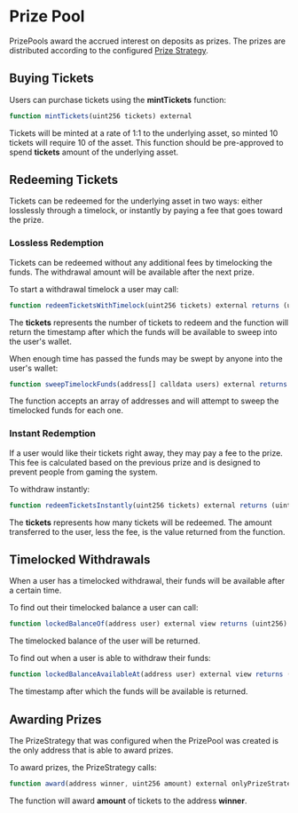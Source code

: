 # Prize Pool

PrizePools award the accrued interest on deposits as prizes.  The prizes are distributed according to the configured [Prize Strategy](../prize-strategy/).

## Buying Tickets

Users can purchase tickets using the **mintTickets** function:

```javascript
function mintTickets(uint256 tickets) external
```

Tickets will be minted at a rate of 1:1 to the underlying asset, so minted 10 tickets will require 10 of the asset.  This function should be pre-approved to spend **tickets** amount of the underlying asset.

## Redeeming Tickets

Tickets can be redeemed for the underlying asset in two ways: either losslessly through a timelock, or instantly by paying a fee that goes toward the prize.

### Lossless Redemption

Tickets can be redeemed without any additional fees by timelocking the funds.  The withdrawal amount will be available after the next prize.

To start a withdrawal timelock a user may call:

```javascript
function redeemTicketsWithTimelock(uint256 tickets) external returns (uint256)
```

The **tickets** represents the number of tickets to redeem and the function will return the timestamp after which the funds will be available to sweep into the user's wallet.

When enough time has passed the funds may be swept by anyone into the user's wallet:

```javascript
function sweepTimelockFunds(address[] calldata users) external returns (uint256)
```

The function accepts an array of addresses and will attempt to sweep the timelocked funds for each one.

### Instant Redemption

If a user would like their tickets right away, they may pay a fee to the prize.  This fee is calculated based on the previous prize and is designed to prevent people from gaming the system.

To withdraw instantly:

```javascript
function redeemTicketsInstantly(uint256 tickets) external returns (uint256)
```

The **tickets** represents how many tickets will be redeemed.  The amount transferred to the user, less the fee, is the value returned from the function.

## Timelocked Withdrawals

When a user has a timelocked withdrawal, their funds will be available after a certain time.

To find out their timelocked balance a user can call:

```javascript
function lockedBalanceOf(address user) external view returns (uint256)
```

The timelocked balance of the user will be returned.

To find out when a user is able to withdraw their funds:

```javascript
function lockedBalanceAvailableAt(address user) external view returns (uint256)
```

The timestamp after which the funds will be available is returned.

## Awarding Prizes

The PrizeStrategy that was configured when the PrizePool was created is the only address that is able to award prizes.

To award prizes, the PrizeStrategy calls:

```javascript
function award(address winner, uint256 amount) external onlyPrizeStrategy
```

The function will award **amount** of tickets to the address **winner**.

